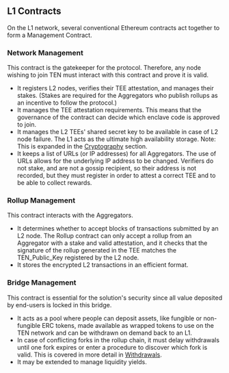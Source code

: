 ## L1 Contracts
On the L1 network, several conventional Ethereum contracts act together to form a Management Contract.

### Network Management
This contract is the gatekeeper for the protocol. Therefore, any node wishing to join TEN must interact with this contract and prove it is valid.

* It registers L2 nodes, verifies their TEE attestation, and manages their stakes. (Stakes are required for the Aggregators who publish rollups as an incentive to follow the protocol.)
* It manages the TEE attestation requirements. This means that the governance of the contract can decide which enclave code is approved to join.
* It manages the L2 TEEs' shared secret key to be available in case of L2 node failure. The L1 acts as the ultimate high availability storage. Note: This is expanded in the [Cryptography](./cryptography) section.
* It keeps a list of URLs (or IP addresses) for all Aggregators. The use of URLs allows for the underlying IP address to be changed. Verifiers do not stake, and are not a gossip recipient, so their address is not recorded, but they must register in order to attest a correct TEE and to be able to collect rewards.

### Rollup Management
This contract interacts with the Aggregators.

* It determines whether to accept blocks of transactions submitted by an L2 node. The Rollup contract can only accept a rollup from an Aggregator with a stake and valid attestation, and it checks that the signature of the rollup generated in the TEE matches the TEN_Public_Key registered by the L2 node.
* It stores the encrypted L2 transactions in an efficient format.

### Bridge Management
This contract is essential for the solution's security since all value deposited by end-users is locked in this bridge.

* It acts as a pool where people can deposit assets, like fungible or non-fungible ERC tokens, made available as wrapped tokens to use on the TEN network and can be withdrawn on demand back to an L1.
* In case of conflicting forks in the rollup chain, it must delay withdrawals until one fork expires or enter a procedure to discover which fork is valid. This is covered in more detail in [Withdrawals](./ten-ethereum-interaction#withdrawals).
* It may be extended to manage liquidity yields.
